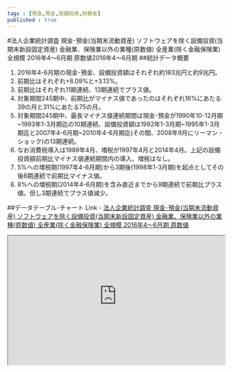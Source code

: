 ```yaml
--- 
tags : [現金,預金,設備投資,財務省] 
published : true
---
```

#法人企業統計調査 現金･預金(当期末流動資産) ソフトウェアを除く設備投資(当期末新設固定資産) 金融業、保険業以外の業種(原数値) 全産業(除く金融保険業) 全規模 2016年4～6月期 原数値2016年4～6月期
##統計データ概要
1. 2016年4-6月期の現金･預金、設備投資額はそれぞれ約183兆円と約9兆円。
1. 前期比はそれぞれ+8.09%と+3.13%。
1. 前期比はそれぞれ11期連続、13期連続でプラス値。
1. 対象期間245期中、前期比がマイナス値であったのはそれぞれ16%にあたる39の月と31%にあたる75の月。
1. 対象期間245期中、最長マイナス値連続期間は現金･預金が1990年10-12月期~1993年1-3月期迄の10期連続、設備投資額は1992年1-3月期~1995年1-3月期迄と2007年4-6月期~2010年4-6月期迄(その間、2008年9月にリーマン・ショック)の13期連続。
1. なお消費税導入は1989年4月、増税が1997年4月と2014年4月。上記の設備投資額前期比マイナス値連続期間内の導入、増税はなし。
1. 5%への増税期(1997年4-6月期)から3期後(1998年1-3月期)を起点としてその後8期連続で前期比マイナス値。
1. 8%への増税期(2014年4-6月期)を含み直近までから9期連続で前期比プラス値。但し3期連続でプラス値減少。



##データテーブル･チャート
Link - [法人企業統計調査 現金･預金(当期末流動資産) ソフトウェアを除く設備投資(当期末新設固定資産) 金融業、保険業以外の業種(原数値) 全産業(除く金融保険業) 全規模 2016年4～6月期 原数値](
http://knowledgevault.saecanet.com/charts/am-consulting.co.jp-2016-09-01-12-02-05.html
)

<iframe src="
http://knowledgevault.saecanet.com/charts/am-consulting.co.jp-2016-09-01-12-02-05.html
" width="100%" height="300px"></iframe>